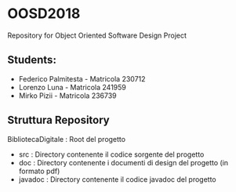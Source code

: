 # OOSD2018
Repository for Object Oriented Software Design Project

## Students:
- Federico Palmitesta - Matricola 230712
- Lorenzo Luna - Matricola 241959
- Mirko Pizii - Matricola 236739

## Struttura Repository
BibliotecaDigitale : Root del progetto
- src : Directory contenente il codice sorgente del progetto
- doc : Directory contenente i documenti di design del progetto (in formato pdf) 
- javadoc : Directory contenente il codice javadoc del progetto
